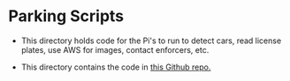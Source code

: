 # Parking Scripts

* This directory holds code for the Pi's to run to detect cars, read license plates, use AWS for images, contact enforcers, etc.

* This directory contains the code in [this Github repo.](https://github.com/wilkic/ap2/tree/master)